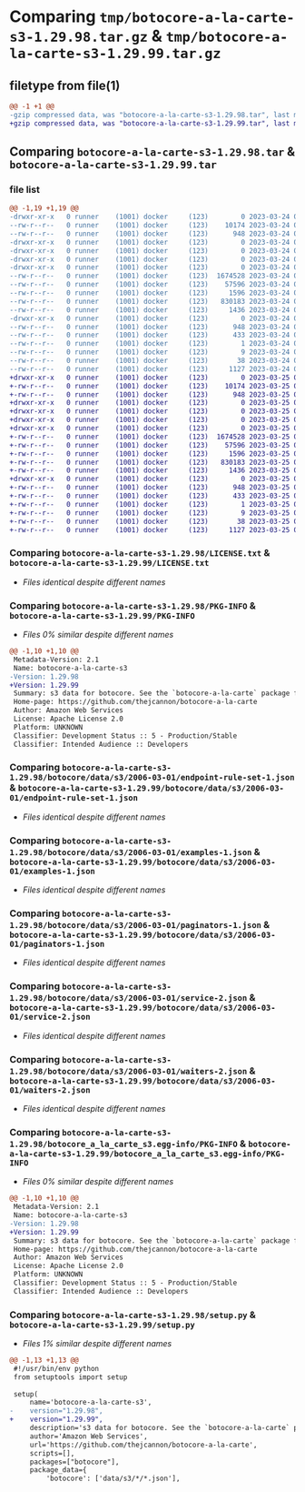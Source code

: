 # Comparing `tmp/botocore-a-la-carte-s3-1.29.98.tar.gz` & `tmp/botocore-a-la-carte-s3-1.29.99.tar.gz`

## filetype from file(1)

```diff
@@ -1 +1 @@
-gzip compressed data, was "botocore-a-la-carte-s3-1.29.98.tar", last modified: Fri Mar 24 01:24:40 2023, max compression
+gzip compressed data, was "botocore-a-la-carte-s3-1.29.99.tar", last modified: Sat Mar 25 01:23:09 2023, max compression
```

## Comparing `botocore-a-la-carte-s3-1.29.98.tar` & `botocore-a-la-carte-s3-1.29.99.tar`

### file list

```diff
@@ -1,19 +1,19 @@
-drwxr-xr-x   0 runner    (1001) docker     (123)        0 2023-03-24 01:24:40.790149 botocore-a-la-carte-s3-1.29.98/
--rw-r--r--   0 runner    (1001) docker     (123)    10174 2023-03-24 01:24:40.000000 botocore-a-la-carte-s3-1.29.98/LICENSE.txt
--rw-r--r--   0 runner    (1001) docker     (123)      948 2023-03-24 01:24:40.790149 botocore-a-la-carte-s3-1.29.98/PKG-INFO
-drwxr-xr-x   0 runner    (1001) docker     (123)        0 2023-03-24 01:24:40.786148 botocore-a-la-carte-s3-1.29.98/botocore/
-drwxr-xr-x   0 runner    (1001) docker     (123)        0 2023-03-24 01:24:40.786148 botocore-a-la-carte-s3-1.29.98/botocore/data/
-drwxr-xr-x   0 runner    (1001) docker     (123)        0 2023-03-24 01:24:40.786148 botocore-a-la-carte-s3-1.29.98/botocore/data/s3/
-drwxr-xr-x   0 runner    (1001) docker     (123)        0 2023-03-24 01:24:40.790149 botocore-a-la-carte-s3-1.29.98/botocore/data/s3/2006-03-01/
--rw-r--r--   0 runner    (1001) docker     (123)  1674528 2023-03-24 01:23:57.000000 botocore-a-la-carte-s3-1.29.98/botocore/data/s3/2006-03-01/endpoint-rule-set-1.json
--rw-r--r--   0 runner    (1001) docker     (123)    57596 2023-03-24 01:23:57.000000 botocore-a-la-carte-s3-1.29.98/botocore/data/s3/2006-03-01/examples-1.json
--rw-r--r--   0 runner    (1001) docker     (123)     1596 2023-03-24 01:23:57.000000 botocore-a-la-carte-s3-1.29.98/botocore/data/s3/2006-03-01/paginators-1.json
--rw-r--r--   0 runner    (1001) docker     (123)   830183 2023-03-24 01:23:57.000000 botocore-a-la-carte-s3-1.29.98/botocore/data/s3/2006-03-01/service-2.json
--rw-r--r--   0 runner    (1001) docker     (123)     1436 2023-03-24 01:23:57.000000 botocore-a-la-carte-s3-1.29.98/botocore/data/s3/2006-03-01/waiters-2.json
-drwxr-xr-x   0 runner    (1001) docker     (123)        0 2023-03-24 01:24:40.790149 botocore-a-la-carte-s3-1.29.98/botocore_a_la_carte_s3.egg-info/
--rw-r--r--   0 runner    (1001) docker     (123)      948 2023-03-24 01:24:40.000000 botocore-a-la-carte-s3-1.29.98/botocore_a_la_carte_s3.egg-info/PKG-INFO
--rw-r--r--   0 runner    (1001) docker     (123)      433 2023-03-24 01:24:40.000000 botocore-a-la-carte-s3-1.29.98/botocore_a_la_carte_s3.egg-info/SOURCES.txt
--rw-r--r--   0 runner    (1001) docker     (123)        1 2023-03-24 01:24:40.000000 botocore-a-la-carte-s3-1.29.98/botocore_a_la_carte_s3.egg-info/dependency_links.txt
--rw-r--r--   0 runner    (1001) docker     (123)        9 2023-03-24 01:24:40.000000 botocore-a-la-carte-s3-1.29.98/botocore_a_la_carte_s3.egg-info/top_level.txt
--rw-r--r--   0 runner    (1001) docker     (123)       38 2023-03-24 01:24:40.790149 botocore-a-la-carte-s3-1.29.98/setup.cfg
--rw-r--r--   0 runner    (1001) docker     (123)     1127 2023-03-24 01:24:40.000000 botocore-a-la-carte-s3-1.29.98/setup.py
+drwxr-xr-x   0 runner    (1001) docker     (123)        0 2023-03-25 01:23:09.185114 botocore-a-la-carte-s3-1.29.99/
+-rw-r--r--   0 runner    (1001) docker     (123)    10174 2023-03-25 01:23:08.000000 botocore-a-la-carte-s3-1.29.99/LICENSE.txt
+-rw-r--r--   0 runner    (1001) docker     (123)      948 2023-03-25 01:23:09.185114 botocore-a-la-carte-s3-1.29.99/PKG-INFO
+drwxr-xr-x   0 runner    (1001) docker     (123)        0 2023-03-25 01:23:09.181114 botocore-a-la-carte-s3-1.29.99/botocore/
+drwxr-xr-x   0 runner    (1001) docker     (123)        0 2023-03-25 01:23:09.181114 botocore-a-la-carte-s3-1.29.99/botocore/data/
+drwxr-xr-x   0 runner    (1001) docker     (123)        0 2023-03-25 01:23:09.181114 botocore-a-la-carte-s3-1.29.99/botocore/data/s3/
+drwxr-xr-x   0 runner    (1001) docker     (123)        0 2023-03-25 01:23:09.185114 botocore-a-la-carte-s3-1.29.99/botocore/data/s3/2006-03-01/
+-rw-r--r--   0 runner    (1001) docker     (123)  1674528 2023-03-25 01:22:12.000000 botocore-a-la-carte-s3-1.29.99/botocore/data/s3/2006-03-01/endpoint-rule-set-1.json
+-rw-r--r--   0 runner    (1001) docker     (123)    57596 2023-03-25 01:22:12.000000 botocore-a-la-carte-s3-1.29.99/botocore/data/s3/2006-03-01/examples-1.json
+-rw-r--r--   0 runner    (1001) docker     (123)     1596 2023-03-25 01:22:12.000000 botocore-a-la-carte-s3-1.29.99/botocore/data/s3/2006-03-01/paginators-1.json
+-rw-r--r--   0 runner    (1001) docker     (123)   830183 2023-03-25 01:22:12.000000 botocore-a-la-carte-s3-1.29.99/botocore/data/s3/2006-03-01/service-2.json
+-rw-r--r--   0 runner    (1001) docker     (123)     1436 2023-03-25 01:22:12.000000 botocore-a-la-carte-s3-1.29.99/botocore/data/s3/2006-03-01/waiters-2.json
+drwxr-xr-x   0 runner    (1001) docker     (123)        0 2023-03-25 01:23:09.185114 botocore-a-la-carte-s3-1.29.99/botocore_a_la_carte_s3.egg-info/
+-rw-r--r--   0 runner    (1001) docker     (123)      948 2023-03-25 01:23:09.000000 botocore-a-la-carte-s3-1.29.99/botocore_a_la_carte_s3.egg-info/PKG-INFO
+-rw-r--r--   0 runner    (1001) docker     (123)      433 2023-03-25 01:23:09.000000 botocore-a-la-carte-s3-1.29.99/botocore_a_la_carte_s3.egg-info/SOURCES.txt
+-rw-r--r--   0 runner    (1001) docker     (123)        1 2023-03-25 01:23:09.000000 botocore-a-la-carte-s3-1.29.99/botocore_a_la_carte_s3.egg-info/dependency_links.txt
+-rw-r--r--   0 runner    (1001) docker     (123)        9 2023-03-25 01:23:09.000000 botocore-a-la-carte-s3-1.29.99/botocore_a_la_carte_s3.egg-info/top_level.txt
+-rw-r--r--   0 runner    (1001) docker     (123)       38 2023-03-25 01:23:09.185114 botocore-a-la-carte-s3-1.29.99/setup.cfg
+-rw-r--r--   0 runner    (1001) docker     (123)     1127 2023-03-25 01:23:08.000000 botocore-a-la-carte-s3-1.29.99/setup.py
```

### Comparing `botocore-a-la-carte-s3-1.29.98/LICENSE.txt` & `botocore-a-la-carte-s3-1.29.99/LICENSE.txt`

 * *Files identical despite different names*

### Comparing `botocore-a-la-carte-s3-1.29.98/PKG-INFO` & `botocore-a-la-carte-s3-1.29.99/PKG-INFO`

 * *Files 0% similar despite different names*

```diff
@@ -1,10 +1,10 @@
 Metadata-Version: 2.1
 Name: botocore-a-la-carte-s3
-Version: 1.29.98
+Version: 1.29.99
 Summary: s3 data for botocore. See the `botocore-a-la-carte` package for more info.
 Home-page: https://github.com/thejcannon/botocore-a-la-carte
 Author: Amazon Web Services
 License: Apache License 2.0
 Platform: UNKNOWN
 Classifier: Development Status :: 5 - Production/Stable
 Classifier: Intended Audience :: Developers
```

### Comparing `botocore-a-la-carte-s3-1.29.98/botocore/data/s3/2006-03-01/endpoint-rule-set-1.json` & `botocore-a-la-carte-s3-1.29.99/botocore/data/s3/2006-03-01/endpoint-rule-set-1.json`

 * *Files identical despite different names*

### Comparing `botocore-a-la-carte-s3-1.29.98/botocore/data/s3/2006-03-01/examples-1.json` & `botocore-a-la-carte-s3-1.29.99/botocore/data/s3/2006-03-01/examples-1.json`

 * *Files identical despite different names*

### Comparing `botocore-a-la-carte-s3-1.29.98/botocore/data/s3/2006-03-01/paginators-1.json` & `botocore-a-la-carte-s3-1.29.99/botocore/data/s3/2006-03-01/paginators-1.json`

 * *Files identical despite different names*

### Comparing `botocore-a-la-carte-s3-1.29.98/botocore/data/s3/2006-03-01/service-2.json` & `botocore-a-la-carte-s3-1.29.99/botocore/data/s3/2006-03-01/service-2.json`

 * *Files identical despite different names*

### Comparing `botocore-a-la-carte-s3-1.29.98/botocore/data/s3/2006-03-01/waiters-2.json` & `botocore-a-la-carte-s3-1.29.99/botocore/data/s3/2006-03-01/waiters-2.json`

 * *Files identical despite different names*

### Comparing `botocore-a-la-carte-s3-1.29.98/botocore_a_la_carte_s3.egg-info/PKG-INFO` & `botocore-a-la-carte-s3-1.29.99/botocore_a_la_carte_s3.egg-info/PKG-INFO`

 * *Files 0% similar despite different names*

```diff
@@ -1,10 +1,10 @@
 Metadata-Version: 2.1
 Name: botocore-a-la-carte-s3
-Version: 1.29.98
+Version: 1.29.99
 Summary: s3 data for botocore. See the `botocore-a-la-carte` package for more info.
 Home-page: https://github.com/thejcannon/botocore-a-la-carte
 Author: Amazon Web Services
 License: Apache License 2.0
 Platform: UNKNOWN
 Classifier: Development Status :: 5 - Production/Stable
 Classifier: Intended Audience :: Developers
```

### Comparing `botocore-a-la-carte-s3-1.29.98/setup.py` & `botocore-a-la-carte-s3-1.29.99/setup.py`

 * *Files 1% similar despite different names*

```diff
@@ -1,13 +1,13 @@
 #!/usr/bin/env python
 from setuptools import setup
 
 setup(
     name='botocore-a-la-carte-s3',
-    version="1.29.98",
+    version="1.29.99",
     description='s3 data for botocore. See the `botocore-a-la-carte` package for more info.',
     author='Amazon Web Services',
     url='https://github.com/thejcannon/botocore-a-la-carte',
     scripts=[],
     packages=["botocore"],
     package_data={
         'botocore': ['data/s3/*/*.json'],
```

